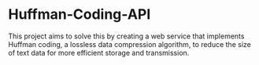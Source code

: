 # Huffman-Coding-API
This project aims to solve this by creating a web service that implements Huffman coding, a lossless data compression algorithm, to reduce the size of text data for more efficient storage and transmission.
